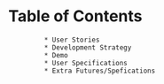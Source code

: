 # Table of Contents
             * User Stories
             * Development Strategy
             * Demo
             * User Specifications
             * Extra Futures/Spefications
